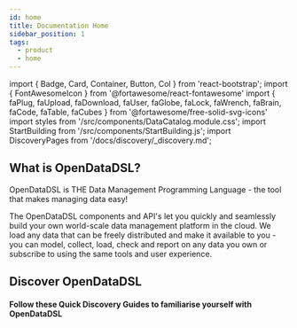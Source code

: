 ```yaml
---
id: home
title: Documentation Home
sidebar_position: 1
tags:
  - product
  - home
---
```

import { Badge, Card, Container, Button, Col } from 'react-bootstrap';
import { FontAwesomeIcon } from '@fortawesome/react-fontawesome'
import { faPlug, faUpload, faDownload, faUser, faGlobe, faLock, faWrench, faBrain, faCode, faTable, faCubes } from '@fortawesome/free-solid-svg-icons'
import styles from '/src/components/DataCatalog.module.css';
import StartBuilding from '/src/components/StartBuilding.js';
import DiscoveryPages from '/docs/discovery/_discovery.md';


## What is OpenDataDSL?
OpenDataDSL is THE Data Management Programming Language - the tool that makes managing data easy!

The OpenDataDSL components and API's let you quickly and seamlessly build your own world-scale data management platform in the cloud.
We load any data that can be freely distributed and make it available to you - you can model, collect, load, check and report 
on any data you own or subscribe to using the same tools and user experience.

<StartBuilding />

## Discover OpenDataDSL

#### Follow these Quick Discovery Guides to familiarise yourself with OpenDataDSL

<DiscoveryPages />

